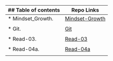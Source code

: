 
| ## Table of contents               |  Repo Links                    |
|-----------------------------------|------------------------------  |
| * Mindset_Growth.                 | [Mindset-Growth](https://mahmood-alashqar.github.io/Reading_Note/Growth_mindset)                               |
|                                   |                                |
| * Git.                   | [Git](https://mahmood-alashqar.github.io/Reading_Note/git_demo)                              |
|                                   |                                |
| * Read-03.  | [Read-03](https://mahmood-alashqar.github.io/Reading_Note/Read-03)                               |
|                                   |                                |
| * Read-04a.    | [Read-04a](https://mahmood-alashqar.github.io/Reading_Note/Read-04a)                               |
|                                   |                                |

